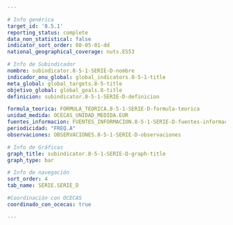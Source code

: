 ```yaml
---

# Info genérica
target_id: '8.5.1'
reporting_status: complete
data_non_statistical: false
indicator_sort_order: 08-05-01-dd
national_geographical_coverage: nuts.ES53

# Info de Subindicador
nombre: subindicator.8-5-1-SERIE-D-nombre
indicador_onu_global: global_indicators.8-5-1-title
meta_global: global_targets.8-5-title
objetivo_global: global_goals.8-title
definicion: subindicator.8-5-1-SERIE-D-definicion

formula_teorica: FORMULA_TEORICA.8-5-1-SERIE-D-formula-teorica
unidad_medida: OCECAS_UNIDAD_MEDIDA.EUR
fuentes_informacion: FUENTES_INFORMACION.8-5-1-SERIE-D-fuentes-informacion
periodicidad: "FREQ.A"
observaciones: OBSERVACIONES.8-5-1-SERIE-D-observaciones

# Info de Gráficas
graph_title: subindicator.8-5-1-SERIE-D-graph-title
graph_type: bar

# Info de navegación
sort_order: 4
tab_name: SERIE.SERIE_D

#Coordinación con OCECAS
coordinado_con_ocecas: true

---
```

